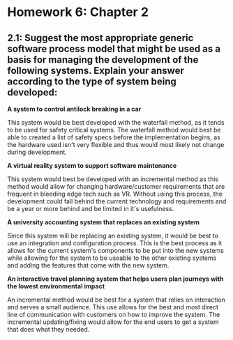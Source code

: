 # Homework 6: Chapter 2


## 2.1: Suggest the most appropriate generic software process model that might be used as a basis for managing the development of the following systems. Explain your answer according to the type of system being developed:

 **A system to control antilock breaking in a car**
 
 This system would be best developed with the waterfall method, as it tends to be used for safety critical systems. The waterfall method would best be able to created a list of safety specs before the implementation begins, as the hardware used isn't very flexible and thus would most likely not change during development.

 **A virtual reality system to support software maintenance**
 
 This system would best be developed with an incremental method as this method would allow for changing hardware/customer requirements that are frequent in bleeding edge tech such as VR. Without using this process, the development could fall behind the current technology and requirements and be a year or more behind and be limited in it's usefulness.

 **A university accounting system that replaces an existing system**
 
 Since this system will be replacing an existing system, it would be best to use an integration and configuration process. This is the best process as it allows for the current system's components to be put into the new systems while allowing for the system to be useable to the other existing systems and adding the features that come with the new system.

 **An interactive travel planning system that helps users plan journeys with the lowest environmental impact**

 An incremental method would be best for a system that relies on interaction and serves a small audience. This use allows for the best and most direct line of communication with customers on how to improve the system. The incremental updating/fixing would allow for the end users to get a system that does what they needed.